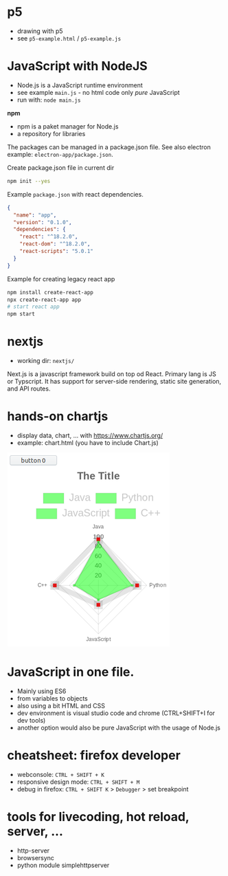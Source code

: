# p5
* drawing with p5
* see `p5-example.html` / `p5-example.js`

# JavaScript with NodeJS
* Node.js is a JavaScript runtime environment
* see example `main.js` - no html code only _pure_ JavaScript
* run with: `node main.js`

__npm__
* npm is a paket manager for Node.js
* a repository for libraries

The packages can be managed in a package.json file.
See also electron example: `electron-app/package.json`.

Create package.json file in current dir
```bash
npm init --yes
```

Example `package.json` with react dependencies.
```json
{
  "name": "app",
  "version": "0.1.0",
  "dependencies": {
    "react": "^18.2.0",
    "react-dom": "^18.2.0",
    "react-scripts": "5.0.1"
  }
}
```

Example for creating legacy react app
```bash
npm install create-react-app
npx create-react-app app
# start react app
npm start
```

# nextjs
* working dir: `nextjs/`

Next.js is a javascript framework build on top od React. Primary lang is JS or Typscript.
It has support for server-side rendering, static site generation, and API routes.

# hands-on chartjs
* display data, chart, ... with https://www.chartjs.org/
* example: chart.html (you have to include Chart.js)

![](screenshot-chart.png)

# JavaScript in one file.
* Mainly using ES6
* from variables to objects
* also using a bit HTML and CSS
* dev environment is visual studio code and chrome (CTRL+SHIFT+I for dev tools)
* another option would also be pure JavaScript with the usage of Node.js

# cheatsheet: firefox developer
* webconsole: `CTRL + SHIFT + K`
* responsive design mode: `CTRL + SHIFT + M`
* debug in firefox: `CTRL + SHIFT K` > `Debugger` > set breakpoint

# tools for livecoding, hot reload, server, ...
* http-server
* browsersync
* python module simplehttpserver
